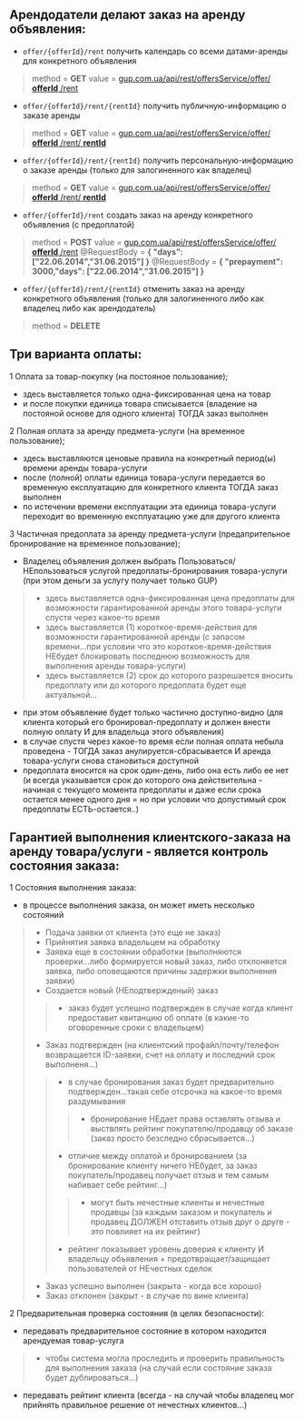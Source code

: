
Арендодатели делают заказ на аренду объявления:
------------------

* `offer/{offerId}/rent` получить календарь со всеми датами-аренды для конкретного объявления
> method = **GET**
> value =  [gup.com.ua/api/rest/offersService/offer/ **offerId** /rent](http://gup.com.ua/api/rest/offersService/offer/{offerId}/rent)

* `offer/{offerId}/rent/{rentId}` получить публичную-информацию о заказе аренды
> method = **GET**
> value =  [gup.com.ua/api/rest/offersService/offer/ **offerId** /rent/ **rentId**](http://gup.com.ua/api/rest/offersService/offer/{offerId}/rent/{rentId})

* `offer/{offerId}/rent/{rentId}` получить персональную-информацию о заказе аренды (только для залогиненного как владелец)
> method = **GET**
> value =  [gup.com.ua/api/rest/offersService/offer/ **offerId** /rent/ **rentId**](http://gup.com.ua/api/rest/offersService/offer/{offerId}/rent/{rentId})

* `offer/{offerId}/rent` создать заказ на аренду конкретного объявления (с предоплатой)
> method = **POST**
> value =  [gup.com.ua/api/rest/offersService/offer/ **offerId** /rent](http://gup.com.ua/api/rest/offersService/offer/{offerId}/rent)
> @RequestBody = **{ "days": ["22.06.2014","31.06.2015"] }**
> @RequestBody = **{ "prepayment": 3000,"days": ["22.06.2014","31.06.2015"] }**

* `offer/{offerId}/rent/{rentId}` отменить заказ на аренду конкретного объявления (только для залогиненного либо как владелец либо как арендодатель)
> method = **DELETE**


Три варианта оплаты:
------------------
1 Оплата за товар-покупку (на постояное пользование);

*    здесь выставляется только одна-фиксированная цена на товар
*    и после покупки единица товара списывается (владение на постояной основе для одного клиента) ТОГДА заказ выполнен


2 Полная оплата за аренду предмета-услуги (на временное пользование);

*    здесь выставляются ценовые правила на конкретный период(ы) времени аренды товара-услуги
*    после (полной) оплаты единица товара-услуги передается во временную експлуатацию для конкретного клиента ТОГДА заказ выполнен
*    по истечении времени експлуатации эта единица товара-услуги переходит во временную експлуатацию уже для другого клиента


3 Частичная предоплата за аренду предмета-услуги (предапрительное бронирование на временное пользование);

*    Владелец объявления должен выбрать Пользоваться/НЕпользоваться услугой предоплаты-бронирования товара-услуги (при этом деньги за услугу получает только GUP)
> * здесь выставляется одна-фиксированная цена предоплаты для возможности гарантированной аренды этого товара-услуги спустя через какое-то время
> * здесь выставляется (1) короткое-время-действия для возможности гарантированной аренды (с запасом времени...при условии что это короткое-время-действия НЕбудет блокировать последнюю возможность для выполнения аренды товара-услуги)
> * здесь выставляется (2) срок до которого разрешается вносить предоплату или до которого предоплата будет еще актуальной...

*    при этом объявление будет только частично доступно-видно (для клиента который его бронировал-предоплату и должен внести полную оплату И для владельца этого объявления)
*    в случае спустя через какое-то время если полная оплата небыла проведена - ТОГДА заказ анулируется-сбрасывается И аренда товара-услуги снова становиться доступной
*    предоплата вносится на срок один-день, либо она есть либо ее нет (и всегда указывается срок до которого она действительна - начиная с текущего момента предоплаты и даже если срока остается менее одного дня = но при условии что допустимый срок предоплаты ЕСТЬ-остается..)


Гарантией выполнения клиентского-заказа на аренду товара/услуги - является контроль состояния заказа:
------------------
1 Состояния выполнения заказа:

* в процессе выполнения заказа, он может иметь несколько состояний
> * Подача заявки от клиента (это еще не заказ)
> * Прийнятия заявка владельцем на обработку
> * Заявка еще в состоянии обработки (выполняются проверки...либо формируется новый заказ, либо отклоняется заявка, либо оповещаются причины задержки выполнения заявки)
> * Создается новый (НЕподтвержденый) заказ
>> * заказ будет успешно подтвержден в случае когда клиент предоставит квитанцию об оплате (в какие-то оговоренные сроки с владельцем)
> * Заказ подтвержден (на клиентский профайл/почту/телефон возвращается ID-заявки, счет на оплату и последний срок выполненя...)
>> * в случае бронирования заказ будет предварительно подтвержден...такая себе отсрочка на какое-то время раздумывания
>>> * бронирование НЕдает права оставлять отзыва и выствлять рейтинг покупателю/продавцу об заказе (заказ просто безследно сбрасывается...)
>> * отличие между оплатой и бронированием (за бронирование клиенту ничего НЕбудет, за заказ покупатель/продавец получает отзыв и тем самым набивает себе рейтинг...)
>>> * могут быть нечестные клиенты и нечестные продавцы (за каждым заказом и покупатель и продавец ДОЛЖЕН отставить отзыв друг о друге - это повлияет на их рейтинг)
>> * рейтинг показывает уровень доверия к клиенту И владельцу объявления + предотвращает/защищает пользователей от НЕчестных сделок
> * Заказ успешно выполнен (закрыта - когда все хорошо)
> * Заказ отклонен (закрыт - в случае по вине клиента)


2 Предварительная проверка состояния (в целях безопасности):

* передавать предварительное состояние в котором находится арендуемая товар-услуга
> * чтобы система могла проследить и проверить правильность для выполнения заказа (на случай если состояние заказа будет дублироваться...)
* передавать рейтинг клиента (всегда - на случай чтобы владелец мог прийнять правильное решение от нечестных клиентов...)